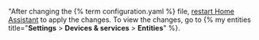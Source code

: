 "After changing the {% term configuration.yaml %} file, [restart Home Assistant](/docs/configuration/#reloading-the-configuration-to-apply-changes) to apply the changes. To view the changes, go to {% my entities title="**Settings** > **Devices & services** > **Entities**" %}.